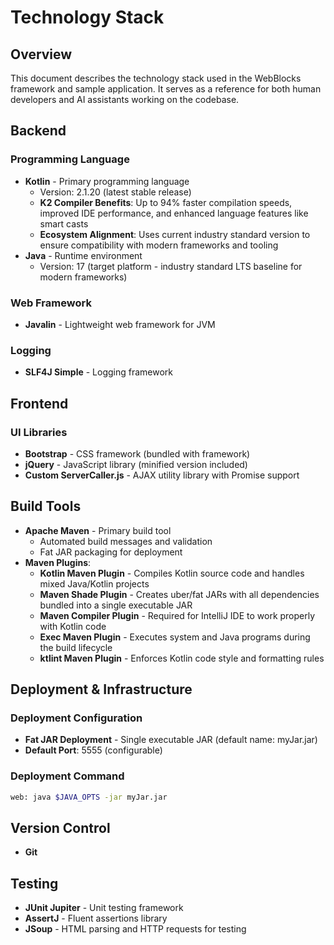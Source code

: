 # Technology Stack

## Overview

This document describes the technology stack used in the WebBlocks framework and sample application. It serves as a
reference for both human developers and AI assistants working on the codebase.

## Backend

### Programming Language

- **Kotlin** - Primary programming language
  - Version: 2.1.20 (latest stable release)
  - **K2 Compiler Benefits**: Up to 94% faster compilation speeds, improved IDE performance, and enhanced language features like smart casts
  - **Ecosystem Alignment**: Uses current industry standard version to ensure compatibility with modern frameworks and tooling
- **Java** - Runtime environment
  - Version: 17 (target platform - industry standard LTS baseline for modern frameworks)

### Web Framework

- **Javalin** - Lightweight web framework for JVM

### Logging

- **SLF4J Simple** - Logging framework

## Frontend

### UI Libraries

- **Bootstrap** - CSS framework (bundled with framework)
- **jQuery** - JavaScript library (minified version included)
- **Custom ServerCaller.js** - AJAX utility library with Promise support

## Build Tools

- **Apache Maven** - Primary build tool
  - Automated build messages and validation
  - Fat JAR packaging for deployment
- **Maven Plugins**:
  - **Kotlin Maven Plugin** - Compiles Kotlin source code and handles mixed Java/Kotlin projects
  - **Maven Shade Plugin** - Creates uber/fat JARs with all dependencies bundled into a single executable JAR
  - **Maven Compiler Plugin** - Required for IntelliJ IDE to work properly with Kotlin code
  - **Exec Maven Plugin** - Executes system and Java programs during the build lifecycle
  - **ktlint Maven Plugin** - Enforces Kotlin code style and formatting rules

## Deployment & Infrastructure

### Deployment Configuration

- **Fat JAR Deployment** - Single executable JAR (default name: myJar.jar)
- **Default Port**: 5555 (configurable)

### Deployment Command

```bash
web: java $JAVA_OPTS -jar myJar.jar
```

## Version Control

- **Git**

## Testing

- **JUnit Jupiter** - Unit testing framework
- **AssertJ** - Fluent assertions library
- **JSoup** - HTML parsing and HTTP requests for testing


